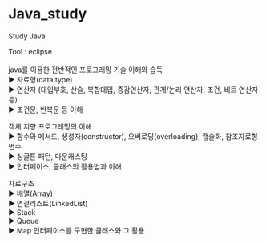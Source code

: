 # Java_study
Study Java

<a style = "bold">Tool : eclipse</a>
<br>
<br>
java를 이용한 전반적인 프로그래밍 기술 이해와 습득
<br>
 ▶︎ 자료형(data type)
<br>
 ▶︎ 연산자 (대입부호, 산술, 복합대입, 증감연산자, 관계/논리 연산자, 조건, 비트 연산자 등)
<br>
 ▶︎ 조건문, 반복문 등 이해
<br>

객체 지향 프로그래밍의 이해
<br>
 ▶︎ 함수와 메서드, 생성자(constructor), 오버로딩(overloading), 캡슐화, 참조자료형 변수
<br>
 ▶︎ 싱글톤 패턴, 다운캐스팅
<br>
 ▶︎ 인터페이스, 클래스의 활용법과 이해
<br>

자료구조
<br>
 ▶︎ 배열(Array)
 <br>
 ▶︎ 연결리스트(LinkedList)
 <br>
 ▶︎ Stack
 <br>
 ▶︎ Queue
 <br>
 ▶︎ Map 인터페이스를 구현한 클래스와 그 활용
